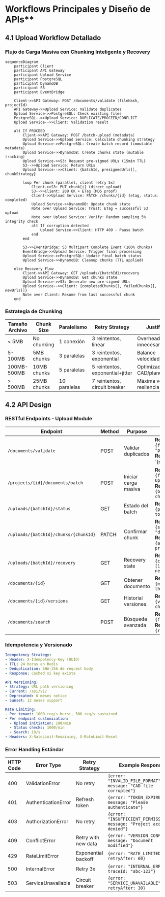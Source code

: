 # Workflows Principales y Diseño de APIs**

## **4.1 Upload Workflow Detallado**

### **Flujo de Carga Masiva con Chunking Inteligente y Recovery**

```mermaid
sequenceDiagram
    participant Client
    participant API Gateway
    participant Upload Service
    participant PostgreSQL
    participant DynamoDB
    participant S3
    participant EventBridge
    
    Client->>API Gateway: POST /documents/validate (fileHash, projectId)
    API Gateway->>Upload Service: Validate duplicates
    Upload Service->>PostgreSQL: Check existing files
    PostgreSQL-->>Upload Service: DUPLICATE/PROCEED/CONFLICT
    Upload Service-->>Client: Validation result
    
    alt If PROCEED
        Client->>API Gateway: POST /batch-upload (metadata)
        Upload Service->>Upload Service: Calculate chunking strategy
        Upload Service->>PostgreSQL: Create batch record (immutable metadata)
        Upload Service->>DynamoDB: Create chunks state (mutable tracking)
        Upload Service->>S3: Request pre-signed URLs (15min TTL)
        S3-->>Upload Service: Return URLs
        Upload Service-->>Client: {batchId, presignedUrls[], chunkStrategy}
        
        loop Per chunk (parallel, client retry 5x)
            Client->>S3: PUT chunk[i] (direct upload)
            S3-->>Client: 200 OK + ETag (MD5 proof)
            Client->>Upload Service: PATCH /chunks/{id} (etag, status: completed)
            Upload Service->>DynamoDB: Update chunk state
            Note over Upload Service: Trust: ETag = successful S3 upload
            Note over Upload Service: Verify: Random sampling 5% integrity check
            alt If corruption detected
                Upload Service->>Client: HTTP 409 - Pause batch
            end
        end
        
        S3->>EventBridge: S3 Multipart Complete Event (100% chunks)
        EventBridge->>Upload Service: Trigger final processing
        Upload Service->>PostgreSQL: Update final batch status
        Upload Service->>DynamoDB: Cleanup chunks (TTL applied)
    
    else Recovery Flow
        Client->>API Gateway: GET /uploads/{batchId}/recovery
        Upload Service->>DynamoDB: Get chunks state
        Upload Service->>S3: Generate new pre-signed URLs
        Upload Service-->>Client: {completedChunks[], failedChunks[], newUrls[]}
        Note over Client: Resume from last successful chunk
    end
```

### **Estrategia de Chunking**

| **Tamaño Archivo** | **Chunk Size** | **Paralelismo** | **Retry Strategy** | **Justificación** |
|-------------------|---------------|----------------|-------------------|-------------------|
| < 5MB | No chunking | 1 conexión | 3 reintentos, linear | Overhead innecesario |
| 5-100MB | 5MB chunks | 3 paralelas | 3 reintentos, exponential | Balance velocidad/estabilidad |
| 100MB-500MB | 10MB chunks | 5 paralelas | 5 reintentos, exponential+jitter | Optimizado para CAD/planos |
| > 500MB | 25MB chunks | 10 paralelas | 7 reintentos, circuit breaker | Máxima velocidad, resilencia |


## **4.2 API Design**

### **RESTful Endpoints - Upload Module**

| **Endpoint** | **Method** | **Purpose** | **Request/Response** | **SLA** |
|-------------|-----------|------------|---------------------|---------|
| `/documents/validate` | POST | Validar duplicados | **Request:**<br>`{fileHash: "sha256...", projectId: "proj-123", fileName: "plano.dwg"}`<br>**Response:**<br>`{result: "DUPLICATE" | "PROCEED" | "CONFLICT", message?: "..."}` | < 1s |
| `/projects/{id}/documents/batch` | POST | Iniciar carga masiva | **Request:**<br>`{files: FileMetadata[], options: UploadOptions}`<br>**Response:**<br>`{batchId, presignedUrls[], chunkStrategy}` | < 2s |
| `/uploads/{batchId}/status` | GET | Estado del batch | **Response:**<br>`{progress: 75, completed: 750, total: 1000, errors: []}` | < 200ms |
| `/uploads/{batchId}/chunks/{chunkId}` | PATCH | Confirmar chunk | **Request:**<br>`{status: "completed", etag: "d41d8cd98f00b204e9800998ecf8427e"}`<br>**Response:**<br>`{acknowledged: true, progressPercentage: 47}` | < 500ms |
| `/uploads/{batchId}/recovery` | GET | Recovery state | **Response:**<br>`{canResume: true, completedChunks: [1,2,3], failedChunks: [], newPresignedUrls: [...]}` | < 2s |
| `/documents/{id}` | GET | Obtener documento | **Response:**<br>`{metadata, downloadUrl, thumbnailUrl}` | < 1s |
| `/documents/{id}/versions` | GET | Historial versiones | **Response:**<br>`{versions: [{version, date, author, changes}]}` | < 2s |
| `/documents/search` | POST | Búsqueda avanzada | **Request:**<br>`{filters, query, pagination}`<br>**Response:**<br>`{results[], totalCount, nextToken}` | < 3s |


### **Idempotencia y Versionado**

```yaml
Idempotency Strategy:
- Header: X-Idempotency-Key (UUID)
- TTL: 24 horas en Redis
- Deduplication: SHA-256 de request body
- Response: Cached si key existe

API Versioning:
- Strategy: URL path versioning
- Current: /api/v1/
- Deprecated: 6 meses notice
- Sunset: 12 meses support

Rate Limiting:
- Per tenant: 1000 req/s burst, 500 req/s sustained
- Per endpoint customization:
  - Upload initiation: 100/min
  - Status checks: 1000/min
  - Search: 10/s
- Headers: X-RateLimit-Remaining, X-RateLimit-Reset
```

### **Error Handling Estándar**

| **HTTP Code** | **Error Type** | **Retry Strategy** | **Example Response** |
|--------------|---------------|-------------------|---------------------|
| 400 | ValidationError | No retry | `{error: "INVALID_FILE_FORMAT", message: "CAD file corrupted"}` |
| 401 | AuthenticationError | Refresh token | `{error: "TOKEN_EXPIRED", message: "Please authenticate"}` |
| 403 | AuthorizationError | No retry | `{error: "INSUFFICIENT_PERMISSIONS", message: "Project access denied"}` |
| 409 | ConflictError | Retry with new data | `{error: "VERSION_CONFLICT", message: "Document modified"}` |
| 429 | RateLimitError | Exponential backoff | `{error: "RATE_LIMITED", retryAfter: 60}` |
| 500 | InternalError | Retry 3x | `{error: "INTERNAL_ERROR", traceId: "abc-123"}` |
| 503 | ServiceUnavailable | Circuit breaker | `{error: "SERVICE_UNAVAILABLE", retryAfter: 30}` |

